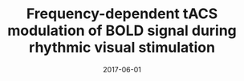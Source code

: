 ---
title: "Frequency-dependent tACS modulation of BOLD signal during rhythmic visual stimulation"
project_id: 
date: 2017-06-01
conference_id: "OHBM_2017"
presenters:
   - yuhui_chai
summary: ""
file: 
recording_link: https://www.youtube.com/watch?v=LfFL_ZCgQOk
video_id: LfFL_ZCgQOk
provider: youtube
filename: 
layout: presentation
---
